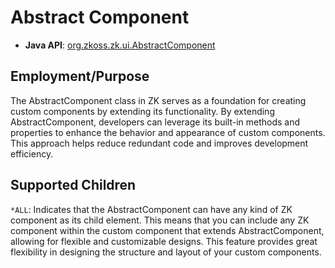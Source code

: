 # Abstract Component

- **Java API**: [org.zkoss.zk.ui.AbstractComponent](https://www.zkoss.org/javadoc/latest/zk/org/zkoss/zk/ui/AbstractComponent.html)

## Employment/Purpose
The AbstractComponent class in ZK serves as a foundation for creating custom components by extending its functionality. By extending AbstractComponent, developers can leverage its built-in methods and properties to enhance the behavior and appearance of custom components. This approach helps reduce redundant code and improves development efficiency.

## Supported Children
`*ALL`: Indicates that the AbstractComponent can have any kind of ZK component as its child element. This means that you can include any ZK component within the custom component that extends AbstractComponent, allowing for flexible and customizable designs. This feature provides great flexibility in designing the structure and layout of your custom components.